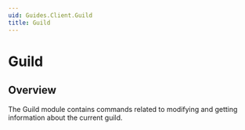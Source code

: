 ```yaml
---
uid: Guides.Client.Guild
title: Guild
---
```


# Guild
## Overview
The Guild module contains commands related to modifying and getting information about the current guild.
